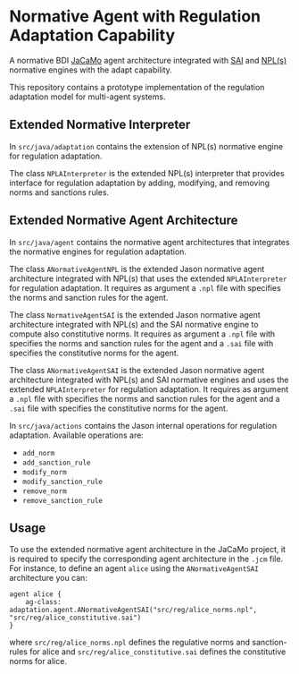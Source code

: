 # Normative Agent with Regulation Adaptation Capability

A normative BDI [JaCaMo](https://github.com/jacamo-lang/jacamo/) agent architecture integrated with [SAI](https://github.com/artificial-institutions/sai) and [NPL(s)](https://github.com/moise-lang/npl) normative engines with the adapt capability.

This repository contains a prototype implementation of the regulation adaptation model for multi-agent systems.

## Extended Normative Interpreter

In `src/java/adaptation` contains the extension of NPL(s) normative engine for regulation adaptation.

The class `NPLAInterpreter` is the extended NPL(s) interpreter that provides interface for regulation adaptation by adding, modifying, and removing norms and sanctions rules.

## Extended Normative Agent Architecture

In `src/java/agent` contains the normative agent architectures that integrates the normative engines for regulation adaptation.

The class `ANormativeAgentNPL` is the extended Jason normative agent architecture integrated with NPL(s) that uses the extended `NPLAInterpreter` for regulation adaptation. It requires as argument a `.npl` file with specifies the norms and sanction rules for the agent. 

The class `NormativeAgentSAI` is the extended Jason normative agent architecture integrated with NPL(s) and the SAI normative engine to compute also constitutive norms. It requires as argument a `.npl` file with specifies the norms and sanction rules for the agent and a `.sai` file with specifies the constitutive norms for the agent. 

The class `ANormativeAgentSAI` is the extended Jason normative agent architecture integrated with NPL(s) and SAI normative engines and uses the extended `NPLAInterpreter` for regulation adaptation. It requires as argument a `.npl` file with specifies the norms and sanction rules for the agent and a `.sai` file with specifies the constitutive norms for the agent. 

In `src/java/actions` contains the Jason internal operations for regulation adaptation. Available operations are:

- `add_norm`
- `add_sanction_rule`
- `modify_norm`
- `modify_sanction_rule`
- `remove_norm`
- `remove_sanction_rule`


## Usage

To use the extended normative agent architecture in the JaCaMo project, it is required to specify the corresponding agent architecture in the `.jcm` file. For instance, to define an agent `alice` using the `ANormativeAgentSAI` architecture you can:

```
agent alice {
    ag-class: adaptation.agent.ANormativeAgentSAI("src/reg/alice_norms.npl", "src/reg/alice_constitutive.sai")
}
```
where `src/reg/alice_norms.npl` defines the regulative norms and sanction-rules for alice and `src/reg/alice_constitutive.sai` defines the constitutive norms for alice.
